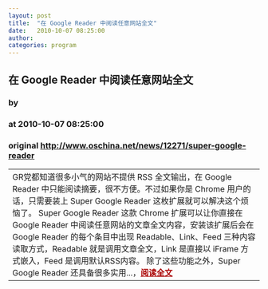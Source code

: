 ```yaml
---
layout: post
title:  "在 Google Reader 中阅读任意网站全文"
date:   2010-10-07 08:25:00
author: 
categories: program
---
```


## 在 Google Reader 中阅读任意网站全文
### by 
### at 2010-10-07 08:25:00
### original <http://www.oschina.net/news/12271/super-google-reader>

<table width="100%"><tr>
						<td valign="top">GR党都知道很多小气的网站不提供 RSS 全文输出，在 Google Reader 中只能阅读摘要，很不方便。不过如果你是 Chrome 用户的话，只需要装上 Super Google Reader 这枚扩展就可以解决这个烦恼了。 Super Google Reader 这款 Chrome 扩展可以让你直接在 Google Reader 中阅读任意网站的文章全文内容，安装该扩展后会在 Google Reader 的每个条目中出现 Readable、Link、Feed 三种内容读取方式，Readable 就是调用文章全文，Link 是直接以 iFrame 方式嵌入，Feed 是调用默认RSS内容。 除了这些功能之外，Super Google Reader 还具备很多实用...，<a href="http://www.oschina.net/news/12271/super-google-reader?from=rss" style="font-weight:bold;color:#a00">阅读全文</a></td>
			</tr></table>